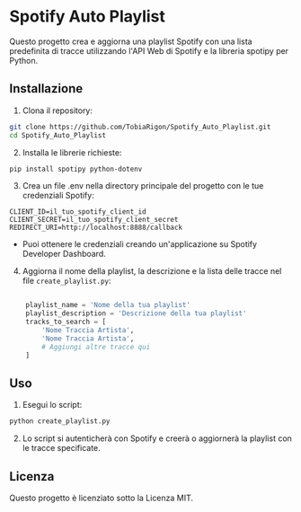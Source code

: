 # Spotify Auto Playlist

Questo progetto crea e aggiorna una playlist Spotify con una lista predefinita di tracce utilizzando l'API Web di Spotify e la libreria spotipy per Python.

## Installazione

1. Clona il repository:

```bash
git clone https://github.com/TobiaRigon/Spotify_Auto_Playlist.git
cd Spotify_Auto_Playlist
```

2. Installa le librerie richieste:

```bash
pip install spotipy python-dotenv
```

3. Crea un file .env nella directory principale del progetto con le tue credenziali Spotify:

```plaintext
CLIENT_ID=il_tuo_spotify_client_id
CLIENT_SECRET=il_tuo_spotify_client_secret
REDIRECT_URI=http://localhost:8888/callback
```

- Puoi ottenere le credenziali creando un'applicazione su Spotify Developer Dashboard.

4. Aggiorna il nome della playlist, la descrizione e la lista delle tracce nel file `create_playlist.py`:

```python

    playlist_name = 'Nome della tua playlist'
    playlist_description = 'Descrizione della tua playlist'
    tracks_to_search = [
        'Nome Traccia Artista',
        'Nome Traccia Artista',
        # Aggiungi altre tracce qui
    ]
```

## Uso

1. Esegui lo script:

```bash
python create_playlist.py
```

2. Lo script si autenticherà con Spotify e creerà o aggiornerà la playlist con le tracce specificate.

## Licenza

Questo progetto è licenziato sotto la Licenza MIT.
